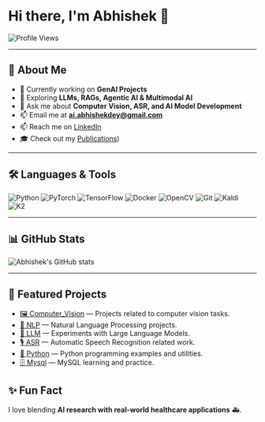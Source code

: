 # Hi there, I'm Abhishek 👋  
![Profile Views](https://komarev.com/ghpvc/?username=abhishekdey&label=Profile%20Visits&color=0e75b6&style=flat)

---

## 🚀 About Me
- 🔭 Currently working on **GenAI Projects**  
- 🌱 Exploring **LLMs, RAGs, Agentic AI & Multimodal AI**  
- 💬 Ask me about **Computer Vision, ASR, and AI Model Development**  
- 📫 Email me at **ai.abhishekdey@gmail.com**
- 📫 Reach me on [LinkedIn](https://linkedin.com/in/abhishekdey)
- 🎓 Check out my [Publications](https://scholar.google.co.in/citations?user=2hZ2JnQAAAAJ&hl=en))  

---

## 🛠️ Languages & Tools
![Python](https://img.shields.io/badge/Python-3776AB?style=for-the-badge&logo=python&logoColor=white)
![PyTorch](https://img.shields.io/badge/PyTorch-EE4C2C?style=for-the-badge&logo=pytorch&logoColor=white)
![TensorFlow](https://img.shields.io/badge/TensorFlow-FF6F00?style=for-the-badge&logo=tensorflow&logoColor=white)
![Docker](https://img.shields.io/badge/Docker-2496ED?style=for-the-badge&logo=docker&logoColor=white)
![OpenCV](https://img.shields.io/badge/OpenCV-27338e?style=for-the-badge&logo=opencv&logoColor=white)
![Git](https://img.shields.io/badge/Git-F05032?style=for-the-badge&logo=git&logoColor=white)
![Kaldi](https://img.shields.io/badge/Kaldi-FF5733?style=for-the-badge&logo=kaldi&logoColor=white)
![K2](https://img.shields.io/badge/K2-1E90FF?style=for-the-badge&logo=k2&logoColor=white)

---

## 📊 GitHub Stats
![Abhishek's GitHub stats](https://github-readme-stats.vercel.app/api?username=abhishekdey&show_icons=true&theme=radical)  

---

## 📁 Featured Projects

- [🖼️ Computer_Vision](https://github.com/ai-abhishekdey/Computer_Vision) — Projects related to computer vision tasks.  
- [💬 NLP](https://github.com/ai-abhishekdey/NLP) — Natural Language Processing projects.  
- [🧠 LLM](https://github.com/ai-abhishekdey/LLM) — Experiments with Large Language Models.  
- [🎙️ ASR](https://github.com/ai-abhishekdey/ASR) — Automatic Speech Recognition related work.  
- [🐍 Python](https://github.com/ai-abhishekdey/Python) — Python programming examples and utilities.  
- [🗄️ Mysql](https://github.com/ai-abhishekdey/Mysql) — MySQL learning and practice.


## ✨ Fun Fact
I love blending **AI research with real-world healthcare applications** 🚑.
